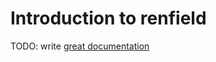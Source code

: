 # Introduction to renfield

TODO: write [great documentation](http://jacobian.org/writing/great-documentation/what-to-write/)
